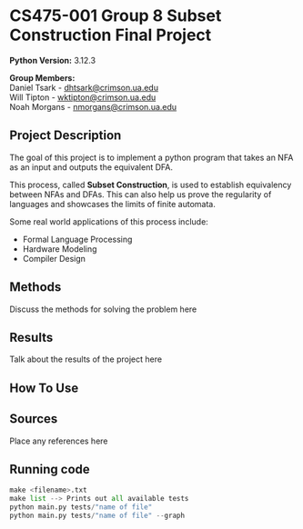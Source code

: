 # CS475-001 Group 8 Subset Construction Final Project
**Python Version:** 3.12.3

**Group Members:** </br>
Daniel Tsark - dhtsark@crimson.ua.edu </br>
Will Tipton - wktipton@crimson.ua.edu </br>
Noah Morgans - nmorgans@crimson.ua.edu </br>

## Project Description
The goal of this project is to implement a python program that takes an NFA as an input and outputs the equivalent DFA.

This process, called **Subset Construction**, is used to establish equivalency between NFAs and DFAs. This can also help us prove the regularity of languages and showcases the limits of finite automata.

Some real world applications of this process include:
- Formal Language Processing
- Hardware Modeling
- Compiler Design

## Methods
Discuss the methods for solving the problem here

## Results
Talk about the results of the project here

## How To Use

## Sources
Place any references here

## Running code

``` python
make <filename>.txt
make list --> Prints out all available tests
python main.py tests/"name of file"
python main.py tests/"name of file" --graph
```